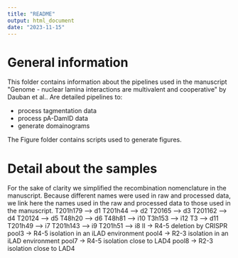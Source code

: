 ```yaml
---
title: "README"
output: html_document
date: "2023-11-15"
---
```


# General information
This folder contains information about the pipelines used in the manuscript "Genome - nuclear lamina interactions are multivalent and cooperative" by Dauban et al.. 
Are detailed pipelines to:
- process tagmentation data
- process pA-DamID data
- generate domainograms

The Figure folder contains scripts used to generate figures.


# Detail about the samples
For the sake of clarity we simplified the recombination nomenclature in the manuscript. Because different names were used in raw and processed data, we link here the names used in the raw and processed data to those used in the manuscript.
T201h179 —> d1
T201h44 —> d2
T20165 —> d3
T201162 —> d4
T20124 —> d5
T48h20 —> d6
T48h81 —> i10
T3h153 —> i12
T3 —> d11
T201h49 —> i7
T201h143 —> i9
T201h51 —> i8
II -> R4-5 deletion by CRISPR
pool3 -> R4-5 isolation in an iLAD environment
pool4 -> R2-3 isolation in an iLAD environment
pool7 -> R4-5 isolation close to LAD4
pool8 -> R2-3 isolation close to LAD4